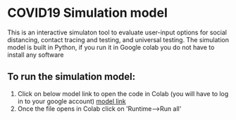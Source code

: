 # COVID19 Simulation model 
This is an interactive simulaton tool to evaluate user-input options for social distancing, contact tracing and testing, and universal testing. The simulation model is built in Python, if you run it in Google colab you do not have to install any software

## To run the simulation model: 
1. Click on below model link to open the code in Colab (you will have to log in to your google account) 
[model link](https://colab.research.google.com/drive/1GXs3hBg68w23-Kv5GCFQI30KKRxsfyFP)
2. Once the file opens in Colab click on 'Runtime-->Run all'

